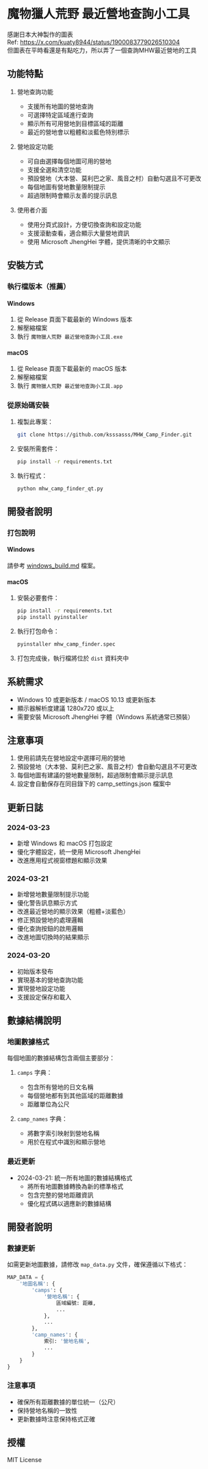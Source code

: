 # 魔物獵人荒野 最近營地查詢小工具

感謝日本大神製作的圖表  
Ref: https://x.com/kuaty8944/status/1900083779026510304  
但圖表在平時看還是有點吃力，所以弄了一個查詢MHW最近營地的工具  

## 功能特點

1. 營地查詢功能
   - 支援所有地圖的營地查詢
   - 可選擇特定區域進行查詢
   - 顯示所有可用營地到目標區域的距離
   - 最近的營地會以粗體和淡藍色特別標示

2. 營地設定功能
   - 可自由選擇每個地圖可用的營地
   - 支援全選和清空功能
   - 預設營地（大本營、莫利巴之家、風音之村）自動勾選且不可更改
   - 每個地圖有營地數量限制提示
   - 超過限制時會顯示友善的提示訊息

3. 使用者介面
   - 使用分頁式設計，方便切換查詢和設定功能
   - 支援滾動查看，適合顯示大量營地資訊
   - 使用 Microsoft JhengHei 字體，提供清晰的中文顯示

## 安裝方式

### 執行檔版本（推薦）

#### Windows
1. 從 Release 頁面下載最新的 Windows 版本
2. 解壓縮檔案
3. 執行 `魔物獵人荒野 最近營地查詢小工具.exe`

#### macOS
1. 從 Release 頁面下載最新的 macOS 版本
2. 解壓縮檔案
3. 執行 `魔物獵人荒野 最近營地查詢小工具.app`

### 從原始碼安裝

1. 複製此專案：
   ```bash
   git clone https://github.com/ksssasss/MHW_Camp_Finder.git
   ```

2. 安裝所需套件：
   ```bash
   pip install -r requirements.txt
   ```

3. 執行程式：
   ```bash
   python mhw_camp_finder_qt.py
   ```

## 開發者說明

### 打包說明

#### Windows
請參考 [windows_build.md](windows_build.md) 檔案。

#### macOS
1. 安裝必要套件：
   ```bash
   pip install -r requirements.txt
   pip install pyinstaller
   ```

2. 執行打包命令：
   ```bash
   pyinstaller mhw_camp_finder.spec
   ```

3. 打包完成後，執行檔將位於 `dist` 資料夾中

## 系統需求

- Windows 10 或更新版本 / macOS 10.13 或更新版本
- 顯示器解析度建議 1280x720 或以上
- 需要安裝 Microsoft JhengHei 字體（Windows 系統通常已預裝）

## 注意事項

1. 使用前請先在營地設定中選擇可用的營地
2. 預設營地（大本營、莫利巴之家、風音之村）會自動勾選且不可更改
3. 每個地圖有建議的營地數量限制，超過限制會顯示提示訊息
4. 設定會自動保存在同目錄下的 camp_settings.json 檔案中

## 更新日誌

### 2024-03-23
- 新增 Windows 和 macOS 打包設定
- 優化字體設定，統一使用 Microsoft JhengHei
- 改進應用程式視窗標題和顯示效果

### 2024-03-21
- 新增營地數量限制提示功能
- 優化警告訊息顯示方式
- 改進最近營地的顯示效果（粗體+淡藍色）
- 修正預設營地的處理邏輯
- 優化查詢按鈕的啟用邏輯
- 改進地圖切換時的結果顯示

### 2024-03-20
- 初始版本發布
- 實現基本的營地查詢功能
- 實現營地設定功能
- 支援設定保存和載入

## 數據結構說明

### 地圖數據格式

每個地圖的數據結構包含兩個主要部分：

1. `camps` 字典：
   - 包含所有營地的日文名稱
   - 每個營地都有到其他區域的距離數據
   - 距離單位為公尺

2. `camp_names` 字典：
   - 將數字索引映射到營地名稱
   - 用於在程式中識別和顯示營地

### 最近更新

- 2024-03-21: 統一所有地圖的數據結構格式
  - 將所有地圖數據轉換為新的標準格式
  - 包含完整的營地距離資訊
  - 優化程式碼以適應新的數據結構

## 開發者說明

### 數據更新

如需更新地圖數據，請修改 `map_data.py` 文件，確保遵循以下格式：

```python
MAP_DATA = {
    '地圖名稱': {
        'camps': {
            '營地名稱': {
                區域編號: 距離,
                ...
            },
            ...
        },
        'camp_names': {
            索引: '營地名稱',
            ...
        }
    }
}
```

### 注意事項

- 確保所有距離數據的單位統一（公尺）
- 保持營地名稱的一致性
- 更新數據時注意保持格式正確

## 授權

MIT License 